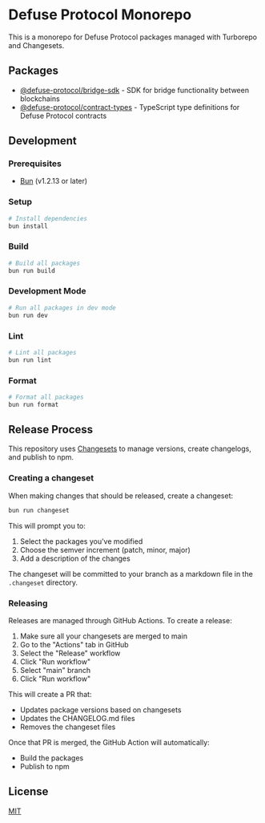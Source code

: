 # Defuse Protocol Monorepo

This is a monorepo for Defuse Protocol packages managed with Turborepo and Changesets.

## Packages

- [@defuse-protocol/bridge-sdk](./packages/bridge-sdk) - SDK for bridge functionality between blockchains
- [@defuse-protocol/contract-types](./packages/contract-types) - TypeScript type definitions for Defuse Protocol contracts

## Development

### Prerequisites

- [Bun](https://bun.sh) (v1.2.13 or later)

### Setup

```bash
# Install dependencies
bun install
```

### Build

```bash
# Build all packages
bun run build
```

### Development Mode

```bash
# Run all packages in dev mode
bun run dev
```

### Lint

```bash
# Lint all packages
bun run lint
```

### Format

```bash
# Format all packages
bun run format
```

## Release Process

This repository uses [Changesets](https://github.com/changesets/changesets) to manage versions, create changelogs, and publish to npm.

### Creating a changeset

When making changes that should be released, create a changeset:

```bash
bun run changeset
```

This will prompt you to:
1. Select the packages you've modified
2. Choose the semver increment (patch, minor, major)
3. Add a description of the changes

The changeset will be committed to your branch as a markdown file in the `.changeset` directory.

### Releasing

Releases are managed through GitHub Actions. To create a release:

1. Make sure all your changesets are merged to main
2. Go to the "Actions" tab in GitHub
3. Select the "Release" workflow
4. Click "Run workflow" 
5. Select "main" branch
6. Click "Run workflow"

This will create a PR that:
- Updates package versions based on changesets
- Updates the CHANGELOG.md files
- Removes the changeset files

Once that PR is merged, the GitHub Action will automatically:
- Build the packages
- Publish to npm

## License

[MIT](LICENSE)
